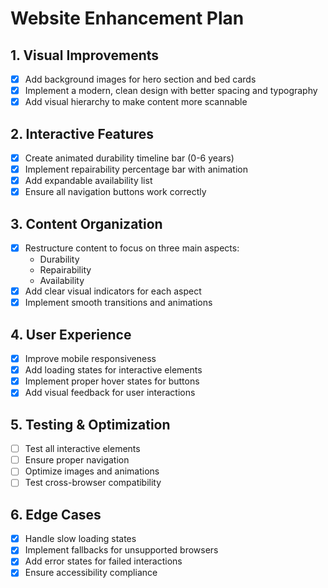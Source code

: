 # Website Enhancement Plan

## 1. Visual Improvements
- [x] Add background images for hero section and bed cards
- [x] Implement a modern, clean design with better spacing and typography
- [x] Add visual hierarchy to make content more scannable

## 2. Interactive Features
- [x] Create animated durability timeline bar (0-6 years)
- [x] Implement repairability percentage bar with animation
- [x] Add expandable availability list
- [x] Ensure all navigation buttons work correctly

## 3. Content Organization
- [x] Restructure content to focus on three main aspects:
  - Durability
  - Repairability
  - Availability
- [x] Add clear visual indicators for each aspect
- [x] Implement smooth transitions and animations

## 4. User Experience
- [x] Improve mobile responsiveness
- [x] Add loading states for interactive elements
- [x] Implement proper hover states for buttons
- [x] Add visual feedback for user interactions

## 5. Testing & Optimization
- [ ] Test all interactive elements
- [ ] Ensure proper navigation
- [ ] Optimize images and animations
- [ ] Test cross-browser compatibility

## 6. Edge Cases
- [x] Handle slow loading states
- [x] Implement fallbacks for unsupported browsers
- [x] Add error states for failed interactions
- [x] Ensure accessibility compliance 